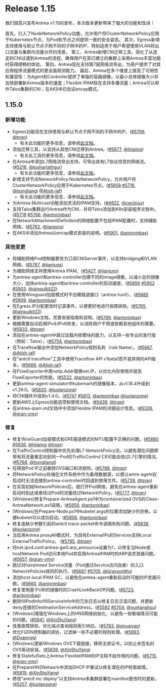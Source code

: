 # Release 1.15

我们很高兴宣布Antrea v1.15的发布，本次版本更新带来了强大的功能和改进！

首先，引入了NodeNetworkPolicy功能，允许用户将ClusterNetworkPolicy应用于Kubernetes节点，为Pod和节点之间提供一致的安全姿态。
其次，Egress新增支持使用与默认节点子网不同的子网中的IP，特别适用于用户希望使用VLAN将出口流量与集群内流量分开的场景。
第三，Antrea新增CNI迁移工具，简化了从选定的CNI过渡到Antrea的流程，确保用户在其已建立的集群上采用Antrea丰富功能时获得顺畅的体验。
第四，Antrea现在支持第7层网络流导出，为用户提供了对其应用程序流量模式的更全面观测能力。
最后，Antrea在多个维度上提高了可用性和兼容性：为Agent和Controller提供了单独的容器镜像，以最小总体镜像大小并加快部署新Antrea版本的速度；Flexible IPAM现在支持多播流量；Antrea可以用作Talos集群的CNI；在AKS中已验证encap模式。

## 1.15.0

### 新增功能

- Egress功能现在支持使用与默认节点子网不同的子网中的IP。([#5799](https://github.com/antrea-io/antrea/pull/5799), [@tnqn])
    * 有关此功能的更多信息，请参阅[此文档](https://github.com/antrea-io/antrea/blob/release-1.15/docs/egress.md)。
- 添加迁移工具，以支持从其他CNI迁移到Antrea。([#5677](https://github.com/antrea-io/antrea/pull/5677), [@hjiajing])
    * 有关此工具的更多信息，请参阅[此文档](https://github.com/antrea-io/antrea/blob/release-1.15/docs/migrate-to-antrea.md)。
- 在Antrea中添加L7网络流导出支持，可导出具有L7协议信息的网络流。([#5218](https://github.com/antrea-io/antrea/pull/5218), [@tushartathgur])
    * 有关此功能的更多信息，请参阅[此文档](https://github.com/antrea-io/antrea/blob/release-1.15/docs/network-flow-visibility.md)。
- 新增支持节点NetworkPolicy:NodeNetworkPolicy，允许用户将ClusterNetworkPolicy应用于Kubernetes节点。([#5658](https://github.com/antrea-io/antrea/pull/5658) [#5716](https://github.com/antrea-io/antrea/pull/5716), [@hongliangl] [@Atish-iaf])
    * 有关此功能的更多信息，请参阅[此文档](https://github.com/antrea-io/antrea/blob/release-1.15/docs/antrea-node-network-policy.md)。
- 为Antrea Multicast功能添加灵活的IPAM支持。([#4922](https://github.com/antrea-io/antrea/pull/4922), [@ceclinux])
- 支持Talos集群运行Antrea作为CNI，并将Talos添加到K8s安装程序文档中。([#5718](https://github.com/antrea-io/antrea/pull/5718) [#5766](https://github.com/antrea-io/antrea/pull/5766), [@antoninbas])
- 在NetworkAttachmentDefinition的网络配置不包括IPAM配置时，支持辅助网络。([#5762](https://github.com/antrea-io/antrea/pull/5762), [@jianjuns])
- 在AKS中添加Antrea以encap模式安装的说明。([#5901](https://github.com/antrea-io/antrea/pull/5901), [@antoninbas])

### 其他变更

- 将辅助网络Pod控制器更改为订阅CNIServer事件，以支持bridging和VLAN网络。([#5767](https://github.com/antrea-io/antrea/pull/5767), [@jianjuns])
- 为辅助网络支持使用Antrea IPAM。([#5427](https://github.com/antrea-io/antrea/pull/5427), [@jianjuns])
- 为antrea-agent和antrea-controller创建不同的image镜像，以减小总的镜像大小，加快antrea-agent和antrea-controller的启动速度。([#5856](https://github.com/antrea-io/antrea/pull/5856) [#5902](https://github.com/antrea-io/antrea/pull/5902) [#5903](https://github.com/antrea-io/antrea/pull/5903), [@jainpulkit22])
- 在使用Wireguard加密模式时不创建隧道接口（antrea-tun0）。([#5885](https://github.com/antrea-io/antrea/pull/5885) [#5909](https://github.com/antrea-io/antrea/pull/5909), [@antoninbas])
- 在Egress IP分配更改时记录事件，以便更好地进行故障排除。([#5765](https://github.com/antrea-io/antrea/pull/5765), [@jainpulkit22])
- 更新Windows文档，完善安装指南和说明。([#5789](https://github.com/antrea-io/antrea/pull/5789), [@antoninbas])
- 根据需要自动启用IPv4/IPv6转发，以消除用户干预或依赖其他组件的需要。([#5833](https://github.com/antrea-io/antrea/pull/5833), [@tnqn])
- 添加在antrea-agent中跳过加载内核模块的能力，以支持一些专业的发行版（例如：Talos）。([#5754](https://github.com/antrea-io/antrea/pull/5754), [@antoninbas])
- 在Traceflow输出中添加NetworkPolicy规则名称（rule Name）。([#5667](https://github.com/antrea-io/antrea/pull/5667), [@Atish-iaf])
- 在"antctl traceflow"工具中使用Traceflow API v1beta1而不是弃用的API版本。([#5689](https://github.com/antrea-io/antrea/pull/5689), [@Atish-iaf])
- 在FlowExporter中用netip.Addr替换net.IP，以优化内存使用并提高FlowExporter的性能。([#5532](https://github.com/antrea-io/antrea/pull/5532), [@antoninbas])
- 更新antrea-agent-simulator中kubemark的镜像版本，从v1.18.4升级到v1.29.0。([#5820](https://github.com/antrea-io/antrea/pull/5820), [@luolanzone])
- 将CNI插件升级到v1.4.0。([#5747](https://github.com/antrea-io/antrea/pull/5747) [#5813](https://github.com/antrea-io/antrea/pull/5813), [@antoninbas] [@luolanzone])
- 更新AWS上Egress功能选项和使用文档。([#5436](https://github.com/antrea-io/antrea/pull/5436), [@tnqn])
- 在antrea-ipam.md文档中中添加Flexible IPAM的详细设计信息。([#5339](https://github.com/antrea-io/antrea/pull/5339), [@gran-vmv])

### 修复

- 修复WireGuard加密模式和GRE隧道模式的MTU配置不正确的问题。([#5880](https://github.com/antrea-io/antrea/pull/5880) [#5926](https://github.com/antrea-io/antrea/pull/5926), [@hjiajing] [@tnqn])
- 在TrafficControl控制器中优先处理L7 NetworkPolicy流，以避免潜在问题即带有将流量重定向到同一Pod的TrafficControl CR可能会绕过L7引擎的情况。([#5768](https://github.com/antrea-io/antrea/pull/5768), [@hongliangl])
- 在释放Pod IP之前删除OVS端口和流规则。([#5788](https://github.com/antrea-io/antrea/pull/5788), [@tnqn])
- 将NetworkPolicy存储在文件系统中作为备用数据源，以便让antre-agent在启动时无法连接到antrea-controller时回退到使用文件。([#5739](https://github.com/antrea-io/antrea/pull/5739), [@tnqn])
- 在实现初始NetworkPolicies后，就打开Pod网络，避免在antrea-agent重新启动时到达或者经过Pod的流量绕过NetworkPolicy。([#5777](https://github.com/antrea-io/antrea/pull/5777), [@tnqn])
- [Windows]修复Prepare-AntreaAgent.ps1中为containerized OVS的Clean-AntreaNetwork.ps1调用。([#5859](https://github.com/antrea-io/antrea/pull/5859), [@antoninbas])
- [Windows]在Prepare-Node.ps1中kubelet args的位置添加缺少的空格，以便kubelet可以成功启动。([#5858](https://github.com/antrea-io/antrea/pull/5858), [@antoninbas])
- 修复由缺少参数引起的antctl trace-packet命令调用失败问题。([#5838](https://github.com/antrea-io/antrea/pull/5838), [@luolanzone])
- 当启用Antrea proxyAll模式时，为具有ExternalIPs的Services支持Local ExternalTrafficPolicy。 ([#5795](https://github.com/antrea-io/antrea/pull/5795), [@tnqn])
- 将net.ipv4.conf.antrea-gw0.arp_announce设置为1，以修复当Node或hostNetwork Pod访问本地Pod并启用AntreaIPAM时的ARP请求泄漏问题。([#5657](https://github.com/antrea-io/antrea/pull/5657), [@gran-vmv])
- 跳过对hairpinned Service流量（Pod通过Service访问自身）的入口NetworkPolicies规则的执行。([#5687](https://github.com/antrea-io/antrea/pull/5687) [#5705](https://github.com/antrea-io/antrea/pull/5705), [@GraysonWu])
- 添加host-local IPAM GC，以避免在antrea-agent重新启动时可能的IP泄漏问题。([#5660](https://github.com/antrea-io/antrea/pull/5660), [@antoninbas])
- 修复使用基于UBI的镜像时的CrashLookBackOff问题。([#5723](https://github.com/antrea-io/antrea/pull/5723), [@antoninbas])
- 删除fillPodInfo/fillServiceInfo中的冗余日志以修复日志泛滥问题，并更新deny连接的DestinationServiceAddress。([#5592](https://github.com/antrea-io/antrea/pull/5592) [#5704](https://github.com/antrea-io/antrea/pull/5704), [@yuntanghsu])
- [Windows]增强在Windows上的HNS网络初始化，以避免一些极端情况可能的问题。([#5841](https://github.com/antrea-io/antrea/pull/5841), [@XinShuYang])
- 改善故障排除，优化端点查询规则索引响应。([#5783](https://github.com/antrea-io/antrea/pull/5783), [@qiyueyao])
- 优化FQDN控制器的调协，过滤掉一些不必要的规则处理。([#5893](https://github.com/antrea-io/antrea/pull/5893), [@Dyanngg])
- [Windows]更新Windows OVS下载链接，移除无效证书，以防止未签名的OVS驱动安装。([#5839](https://github.com/antrea-io/antrea/pull/5839), [@XinShuYang])
- 修复StatefulSets上Antrea FlexibleIPAM的IP注释不起作用的问题。([#5715](https://github.com/antrea-io/antrea/pull/5715), [@gran-vmv])
- 在PrepareHNSNetwork中添加DHCP IP重试以修复潜在的IP检索故障。([#5819](https://github.com/antrea-io/antrea/pull/5819), [@XinShuYang])
- 修改"antctl mc deploy"以支持Antrea多集群部署在manifest更改时的更新。([#5257](https://github.com/antrea-io/antrea/pull/5257), [@luolanzone])


[@Atish-iaf]: https://github.com/Atish-iaf
[@Dyanngg]: https://github.com/Dyanngg
[@GraysonWu]: https://github.com/GraysonWu
[@XinShuYang]: https://github.com/XinShuYang
[@antoninbas]: https://github.com/antoninbas
[@ceclinux]: https://github.com/ceclinux
[@gran-vmv]: https://github.com/gran-vmv
[@hjiajing]: https://github.com/hjiajing
[@hongliangl]: https://github.com/hongliangl
[@jainpulkit22]: https://github.com/jainpulkit22
[@jianjuns]: https://github.com/jianjuns
[@luolanzone]: https://github.com/luolanzone
[@qiyueyao]: https://github.com/qiyueyao
[@tnqn]: https://github.com/tnqn
[@tushartathgur]: https://github.com/tushartathgur
[@yuntanghsu]: https://github.com/yuntanghsu
